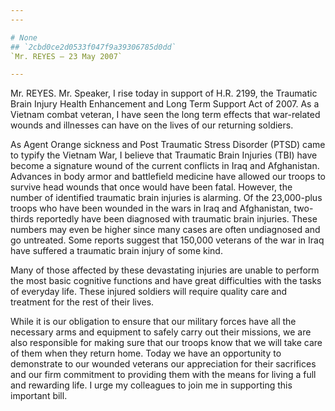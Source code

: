 ```yaml
---
---

# None
## `2cbd0ce2d0533f047f9a39306785d0dd`
`Mr. REYES — 23 May 2007`

---
```



Mr. REYES. Mr. Speaker, I rise today in support of H.R. 2199, the 
Traumatic Brain Injury Health Enhancement and Long Term Support Act of 
2007. As a Vietnam combat veteran, I have seen the long term effects 
that war-related wounds and illnesses can have on the lives of our 
returning soldiers.

As Agent Orange sickness and Post Traumatic Stress Disorder (PTSD) 
came to typify the Vietnam War, I believe that Traumatic Brain Injuries 
(TBI) have become a signature wound of the current conflicts in Iraq 
and Afghanistan. Advances in body armor and battlefield medicine have 
allowed our troops to survive head wounds that once would have been 
fatal. However, the number of identified traumatic brain injuries is 
alarming. Of the 23,000-plus troops who have been wounded in the wars 
in Iraq and Afghanistan, two-thirds reportedly have been diagnosed with 
traumatic brain injuries. These numbers may even be higher since many 
cases are often undiagnosed and go untreated. Some reports suggest that 
150,000 veterans of the war in Iraq have suffered a traumatic brain 
injury of some kind.

Many of those affected by these devastating injuries are unable to 
perform the most basic cognitive functions and have great difficulties 
with the tasks of everyday life. These injured soldiers will require 
quality care and treatment for the rest of their lives.

While it is our obligation to ensure that our military forces have 
all the necessary arms and equipment to safely carry out their 
missions, we are also responsible for making sure that our troops know 
that we will take care of them when they return home. Today we have an 
opportunity to demonstrate to our wounded veterans our appreciation for 
their sacrifices and our firm commitment to providing them with the 
means for living a full and rewarding life. I urge my colleagues to 
join me in supporting this important bill.
